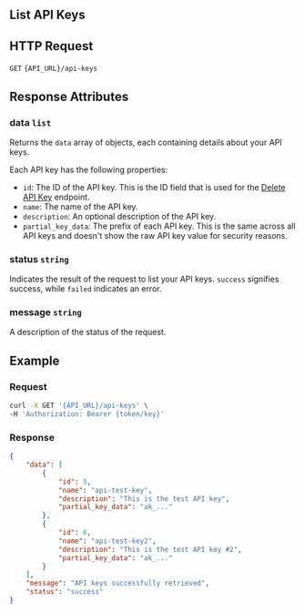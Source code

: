 ## List API Keys

## HTTP Request

`GET` `{API_URL}/api-keys`

## Response Attributes

### data `list`

Returns the `data` array of objects, each containing details about your API keys.

Each API key has the following properties:
- `id`: The ID of the API key. This is the ID field that is used for the [Delete API Key](Delete_API_Key.md) endpoint.
- `name`: The name of the API key.
- `description`: An optional description of the API key.
- `partial_key_data`: The prefix of each API key. This is the same across all API keys and doesn't show the raw API key value for security reasons.

### status `string`

Indicates the result of the request to list your API keys. `success` signifies success, while `failed` indicates an error.

### message `string`

A description of the status of the request.

## Example

### Request

```bash
curl -X GET '{API_URL}/api-keys' \
-H 'Authorization: Bearer {token/key}'
```

### Response

```json
{
    "data": [
        {
            "id": 5,
            "name": "api-test-key",
            "description": "This is the test API key",
            "partial_key_data": "ak_..."
        },
        {
            "id": 6,
            "name": "api-test-key2",
            "description": "This is the test API key #2",
            "partial_key_data": "ak_..."
        }
    ],
    "message": "API keys successfully retrieved",
    "status": "success"
}
```
